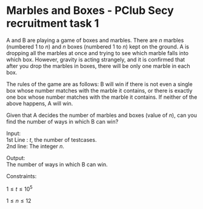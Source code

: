 # Marbles and Boxes - PClub Secy recruitment task 1

A and B are playing a game of boxes and marbles. There are $n$ marbles (numbered $1$ to $n$) and $n$ boxes (numbered $1$ to $n$) kept on the ground. A is dropping all the marbles at once and trying to see which marble falls into which box. However, gravity is acting strangely, and it is confirmed that after you drop the marbles in boxes, there will be only one marble in each box.<br>

The rules of the game are as follows: B will win if there is not even a single box whose number matches with the marble it contains, or there is exactly one box whose number matches with the marble it contains. If neither of the above happens, A will win.<br>

Given that A decides the number of marbles and boxes (value of $n$), can you find the number of ways in which B can win?<br>

Input:<br>
1st Line  : $t$, the number of testcases. <br>
2nd line: The integer $n$.<br>

Output:<br>
The number of ways in which B can win.<br>

Constraints:<br>

$1 \le t \le 10^5$<br>

$1 \le n \le 12$<br>




